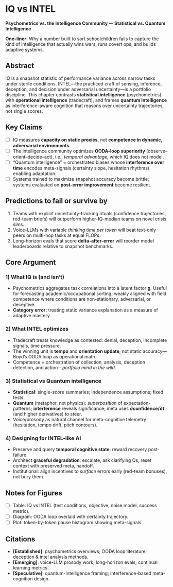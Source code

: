 # IQ vs INTEL
**Psychometrics vs. the Intelligence Community — Statistical vs. Quantum Intelligence**

**One-liner:** Why a number built to sort schoolchildren fails to capture the kind of intelligence that actually wins wars, runs covert ops, and builds adaptive systems.

## Abstract
IQ is a snapshot statistic of performance variance across narrow tasks under sterile conditions. INTEL—the practiced craft of sensing, inference, deception, and decision under adversarial uncertainty—is a portfolio discipline. This chapter contrasts **statistical intelligence** (psychometrics) with **operational intelligence** (tradecraft), and frames **quantum intelligence** as interference-aware cognition that reasons over uncertainty trajectories, not single scores.

## Key Claims
- [ ] IQ measures **capacity on static proxies**, not **competence in dynamic, adversarial environments**.
- [ ] The intelligence community optimizes **OODA-loop superiority** (observe–orient–decide–act), i.e., *temporal advantage*, which IQ does not model.
- [ ] “Quantum intelligence” = orchestrated biases whose **interference over time** encodes meta-signals (certainty slope, hesitation rhythms) enabling adaptation.
- [ ] Systems trained to maximize snapshot accuracy become brittle; systems evaluated on **post-error improvement** become resilient.

## Predictions to fail or survive by
1. Teams with explicit uncertainty-tracking rituals (confidence trajectories, red-team briefs) will outperform higher-IQ-median teams on novel crisis sims.
2. Voice-LLMs with variable *thinking time per token* will beat text-only peers on multi-hop tasks at equal FLOPs.
3. Long-horizon evals that score **delta-after-error** will reorder model leaderboards relative to snapshot benchmarks.

## Core Argument
### 1) What IQ is (and isn’t)
- Psychometrics aggregates task correlations into a latent factor **g**. Useful for forecasting academic/occupational sorting; weakly aligned with field competence where conditions are non-stationary, adversarial, or deceptive.
- **Category error:** treating static variance explanation as a measure of adaptive mastery.

### 2) What INTEL optimizes
- Tradecraft treats knowledge as contested: denial, deception, incomplete signals, time pressure.
- The winning unit is **tempo** and **orientation update**, not static accuracy—Boyd’s OODA loop as operational math.
- Competence = orchestration of collection, analysis, deception detection, and action—*portfolio mind in the wild*.

### 3) Statistical vs Quantum intelligence
- **Statistical**: single-score summaries; independence assumptions; fixed tests.
- **Quantum** (metaphor, not physics): *superposition* of expectation-patterns; **interference** reveals significance; meta uses **∂confidence/∂t** (and higher derivatives) to steer.
- Voice/prosody as natural channel for meta-cognitive telemetry (hesitation, tempo drift, pitch contours).

### 4) Designing for INTEL-like AI
- Preserve and query **temporal cognitive state**; reward recovery post-failure.
- Architect **graceful degradation**: escalate, ask clarifying Qs, reset context with preserved meta, handoff.
- Institutional: align incentives to *surface* errors early (red-team bonuses), not bury them.

## Notes for Figures
- [ ] Table: IQ vs INTEL (test conditions, objective, noise model, success metric).
- [ ] Diagram: OODA loop overlaid with certainty trajectory.
- [ ] Plot: token-by-token pause histogram showing meta-signals.

## Citations
- **[Established]**: psychometrics overviews; OODA loop literature; deception & intel analysis methods.
- **[Emerging]**: voice-LLM prosody work; long-horizon evals; continual learning metrics.
- **[Speculative]**: quantum-intelligence framing; interference-based meta-cognition design.
